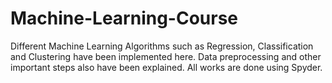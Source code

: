 # Machine-Learning-Course
Different Machine Learning Algorithms such as Regression, Classification and Clustering have been implemented here. Data preprocessing and other important steps also have been explained. All works are done using Spyder.
